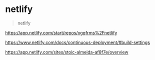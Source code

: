 # netlify

> netlify


https://app.netlify.com/start/repos/xgqfrms%2Fnetlify


https://www.netlify.com/docs/continuous-deployment/#build-settings

https://app.netlify.com/sites/stoic-almeida-af8f7e/overview

